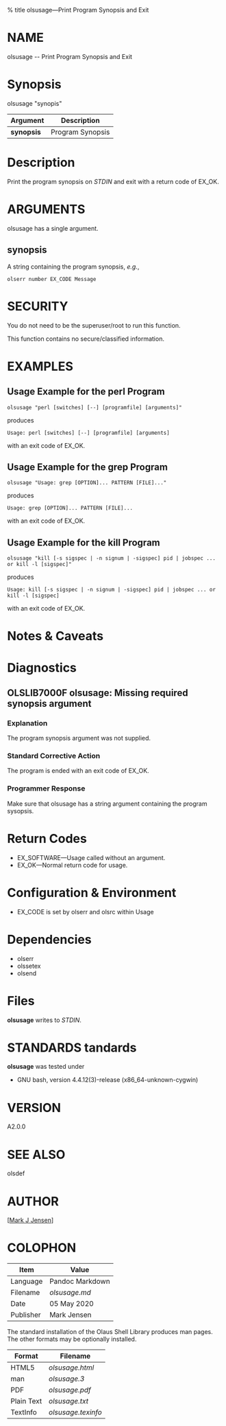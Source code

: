% title olsusage&mdash;Print Program Synopsis and Exit

# NAME

olsusage -- Print Program Synopsis and Exit

# Synopsis

olsusage "synopis"

| Argument     | **Description**  |
|--------------|------------------|
| **synopsis** | Program Synopsis |

# Description

Print the program synopsis on _STDIN_ and exit with a return code of EX_OK.

# ARGUMENTS

olsusage has a single argument.

## synopsis

A string containing the program synopsis, _e.g._,

```shell
olserr number EX_CODE Message
```

# SECURITY

You do not need to be the superuser/root to run this function.

This function contains no secure/classified information.

# EXAMPLES

## Usage Example for the perl Program

```shell
olsusage "perl [switches] [--] [programfile] [arguments]"
```

produces

```console
Usage: perl [switches] [--] [programfile] [arguments]
```

with an exit code of EX_OK.

## Usage Example for the grep Program

```shell
olsusage "Usage: grep [OPTION]... PATTERN [FILE]..."
```

produces

```console
Usage: grep [OPTION]... PATTERN [FILE]...
```

with an exit code of EX_OK.

## Usage Example for the kill Program

```shell
olsusage "kill [-s sigspec | -n signum | -sigspec] pid | jobspec ... or kill -l [sigspec]"
```

produces

```console
Usage: kill [-s sigspec | -n signum | -sigspec] pid | jobspec ... or kill -l [sigspec]
```

with an exit code of EX_OK.

# Notes & Caveats

# Diagnostics

## OLSLIB7000F olsusage: Missing required synopsis argument

### Explanation

The program synopsis argument was not supplied.

### Standard Corrective Action

The program is ended with an exit code of EX_OK.

### Programmer Response

Make sure that olsusage has a string argument containing
the program sysopsis.

# Return Codes

* EX_SOFTWARE&mdash;Usage called without an argument.
* EX_OK&mdash;Normal return code for usage.

# Configuration & Environment

* EX_CODE is set by olserr and olsrc within Usage

# Dependencies

* olserr
* olssetex
* olsend
  
# Files

**olsusage** writes to _STDIN_.

# STANDARDS tandards

**olsusage** was tested under

* GNU bash, version 4.4.12(3)-release (x86_64-unknown-cygwin)

# VERSION

A2.0.0

# SEE ALSO

olsdef

# AUTHOR

[[Mark J Jensen](mailto:mark@jensen.net)]

# COLOPHON

| Item      | Value           |
|-----------|-----------------|
| Language  | Pandoc Markdown |
| Filename  | _olsusage.md_   |
| Date      | 05 May 2020     |
| Publisher | Mark Jensen     |

The standard installation of the Olaus Shell Library produces man pages.
The other formats may be optionally installed.

| Format     | Filename           |
|------------|--------------------|
| HTML5      | _olsusage.html_    |
| man        | _olsusage.3_       |
| PDF        | _olsusage.pdf_     |
| Plain Text | _olsusage.txt_     |
| TextInfo   | _olsusage.texinfo_ |